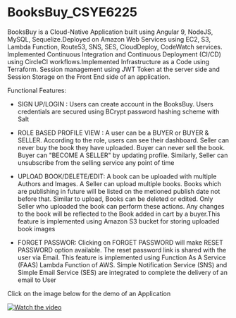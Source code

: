 # BooksBuy_CSYE6225
BooksBuy is a Cloud-Native Application built using Angular 9, NodeJS, MySQL, Sequelize.Deployed on Amazon Web Services using EC2, S3, Lambda Function, Route53, SNS, SES, CloudDeploy, CodeWatch services. Implemented Continuous Integration and Continuous Deployment (CI/CD) using CircleCI workflows.Implemented Infrastructure as a Code using Terraform. Session management using JWT Token at the server side and Session Storage on the Front End side of an application.

Functional Features:
- SIGN UP/LOGIN : Users can create account in the BooksBuy. Users credentials are secured using BCrypt password hashing scheme with Salt

- ROLE BASED PROFILE VIEW : A user can be a BUYER or BUYER & SELLER. According to the role, users can see their dashboard. Seller can never buy the book they have                               uploaded. Buyer can never sell the book. Buyer can "BECOME A SELLER" by updating profile. Similarly, Seller can unsubscribe from the                                 selling service any point of time

- UPLOAD BOOK/DELETE/EDIT: A book can be uploaded with multiple Authors and Images. A Seller can upload multiple books. Books which are publishing in future will be                            listed on the metioned publish date not before that. Similar to upload, Books can be deleted or edited. Only Seller who uploaded the book                            can perform these actions. Any changes to the book will be reflected to the Book added in cart by a buyer.This feature is implemented                                using Amazon S3 bucket for storing uploaded book images

- FORGET PASSWOR: Clicking on FORGET PASSWORD will make RESET PASSWORD option available. The reset password link is shared with the user via Email. This feature is                   implemented using Function As A Service (FAAS) Lambda Function of AWS. Simple Notification Service (SNS) and Simple Email Service (SES) are                         integrated to complete the delivery of an email to User

Click on the image below for the demo of an Application

[![Watch the video](https://img.youtube.com/vi/e_YWE55_QaM/0.jpg)](https://youtu.be/e_YWE55_QaM)
